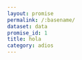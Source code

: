 ```yaml
---
layout: promise
permalink: /:basename/
dataset: data
promise_id: 1
title: hola
category: adios
---
```


